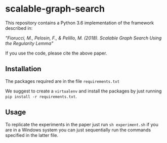 # scalable-graph-search

This repository contains a Python 3.6 implementation of the framework described in:

*"Fiorucci, M., Pelosin, F., & Pelillo, M. (2018). Scalable Graph Search Using the Regularity Lemma"*

If you use the code, please cite the above paper.


## Installation

The packages required are in the file `requirements.txt`

We suggest to create a `virtualenv` and install the packages by just running `pip install -r requirements.txt`.

## Usage

To replicate the experiments in the paper just run `sh experiment.sh` if you are in a Windows system you can just sequentially run the commands specified in the latter file.

